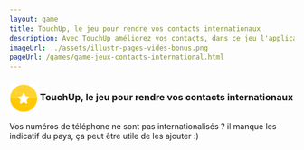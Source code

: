 ```yaml
---
layout: game
title: TouchUp, le jeu pour rendre vos contacts internationaux
description: Avec TouchUp améliorez vos contacts, dans ce jeu l'application vous aide à trouver vos contacts vides
imageUrl: ../assets/illustr-pages-vides-bonus.png
pageUrl: /games/game-jeux-contacts-international.html
---
```

### <img src=../assets/illustr-pages-vides-bonus.png height="50" width="50" style="vertical-align:middle;"> TouchUp, le jeu pour rendre vos contacts internationaux
Vos numéros de téléphone ne sont pas internationalisés ? il manque les indicatif du pays, ça peut être utile de les ajouter :)
